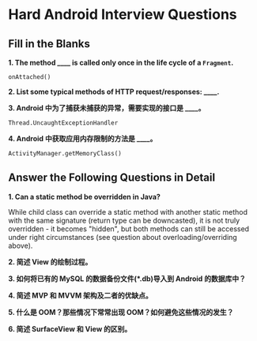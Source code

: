 # Hard Android Interview Questions
## Fill in the Blanks
**1. The method \_\_\_\_ is called only once in the life cycle of a `Fragment`.**

  `onAttached()`

**2. List some typical methods of HTTP request/responses: \_\_\_\_.**

**3. Android 中为了捕获未捕获的异常，需要实现的接口是 \_\_\_\_。**

  `Thread.UncaughtExceptionHandler`

**4. Android 中获取应用内存限制的方法是 \_\_\_\_。**

  `ActivityManager.getMemoryClass()`

## Answer the Following Questions in Detail
**1. Can a static method be overridden in Java?**

  While child class can override a static method with another static method with the same signature (return type can be downcasted), it is not truly overridden - it becomes "hidden", but both methods can still be accessed under right circumstances (see question about overloading/overriding above).

**2. 简述 View 的绘制过程。**

**3. 如何将已有的 MySQL 的数据备份文件(\*.db)导入到 Android 的数据库中？**

**4. 简述 MVP 和 MVVM 架构及二者的优缺点。**

**5. 什么是 OOM？那些情况下常常出现 OOM？如何避免这些情况的发生？**

**6. 简述 SurfaceView 和 View 的区别。**
